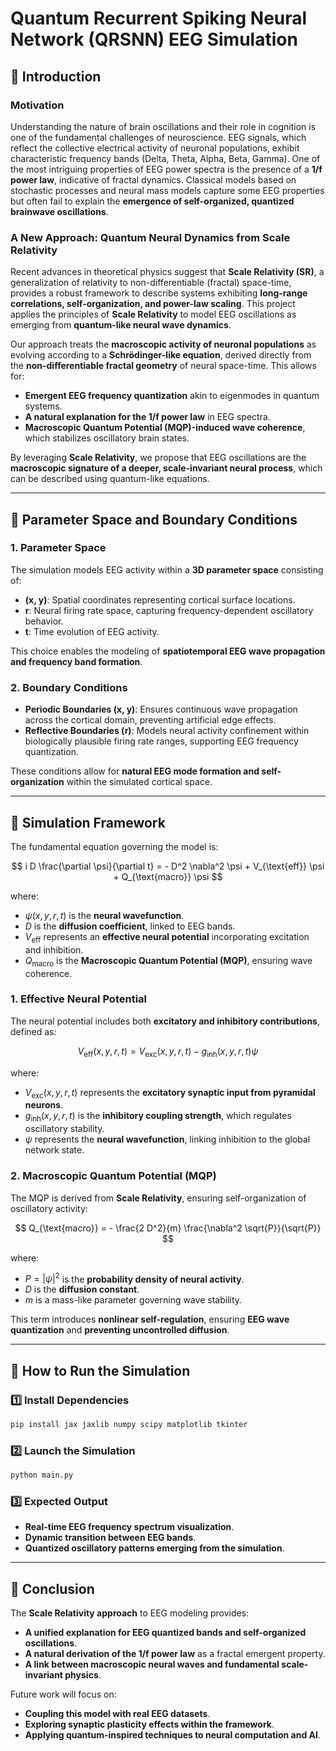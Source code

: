 # Quantum Recurrent Spiking Neural Network (QRSNN) EEG Simulation

## **📌 Introduction**
### **Motivation**
Understanding the nature of brain oscillations and their role in cognition is one of the fundamental challenges of neuroscience. EEG signals, which reflect the collective electrical activity of neuronal populations, exhibit characteristic frequency bands (Delta, Theta, Alpha, Beta, Gamma). One of the most intriguing properties of EEG power spectra is the presence of a **1/f power law**, indicative of fractal dynamics. Classical models based on stochastic processes and neural mass models capture some EEG properties but often fail to explain the **emergence of self-organized, quantized brainwave oscillations**. 

### **A New Approach: Quantum Neural Dynamics from Scale Relativity**
Recent advances in theoretical physics suggest that **Scale Relativity (SR)**, a generalization of relativity to non-differentiable (fractal) space-time, provides a robust framework to describe systems exhibiting **long-range correlations, self-organization, and power-law scaling**. This project applies the principles of **Scale Relativity** to model EEG oscillations as emerging from **quantum-like neural wave dynamics**. 

Our approach treats the **macroscopic activity of neuronal populations** as evolving according to a **Schrödinger-like equation**, derived directly from the **non-differentiable fractal geometry** of neural space-time. This allows for:
- **Emergent EEG frequency quantization** akin to eigenmodes in quantum systems.
- **A natural explanation for the 1/f power law** in EEG spectra.
- **Macroscopic Quantum Potential (MQP)-induced wave coherence**, which stabilizes oscillatory brain states.

By leveraging **Scale Relativity**, we propose that EEG oscillations are the **macroscopic signature of a deeper, scale-invariant neural process**, which can be described using quantum-like equations. 

---

## **📌 Parameter Space and Boundary Conditions**

### **1. Parameter Space**
The simulation models EEG activity within a **3D parameter space** consisting of:
- **(x, y)**: Spatial coordinates representing cortical surface locations.
- **r**: Neural firing rate space, capturing frequency-dependent oscillatory behavior.
- **t**: Time evolution of EEG activity.

This choice enables the modeling of **spatiotemporal EEG wave propagation and frequency band formation**.

### **2. Boundary Conditions**
- **Periodic Boundaries (x, y)**: Ensures continuous wave propagation across the cortical domain, preventing artificial edge effects.
- **Reflective Boundaries (r)**: Models neural activity confinement within biologically plausible firing rate ranges, supporting EEG frequency quantization.

These conditions allow for **natural EEG mode formation and self-organization** within the simulated cortical space.

---

## **📌 Simulation Framework**

The fundamental equation governing the model is:

$$
i D \frac{\partial \psi}{\partial t} = - D^2 \nabla^2 \psi + V_{\text{eff}} \psi + Q_{\text{macro}} \psi
$$

where:
- $\psi(x,y,r,t)$ is the **neural wavefunction**.
- $D$ is the **diffusion coefficient**, linked to EEG bands.
- $V_{\text{eff}}$ represents an **effective neural potential** incorporating excitation and inhibition.
- $Q_{\text{macro}}$ is the **Macroscopic Quantum Potential (MQP)**, ensuring wave coherence.

### **1. Effective Neural Potential**
The neural potential includes both **excitatory and inhibitory contributions**, defined as:

$$
V_{\text{eff}}(x,y,r,t) = V_{\text{exc}}(x,y,r,t) - g_{\text{inh}}(x,y,r,t) \psi
$$

where:
- $V_{\text{exc}}(x,y,r,t)$ represents the **excitatory synaptic input from pyramidal neurons**.
- $g_{\text{inh}}(x,y,r,t)$ is the **inhibitory coupling strength**, which regulates oscillatory stability.
- $\psi$ represents the **neural wavefunction**, linking inhibition to the global network state.

### **2. Macroscopic Quantum Potential (MQP)**
The MQP is derived from **Scale Relativity**, ensuring self-organization of oscillatory activity:

$$
Q_{\text{macro}} = - \frac{2 D^2}{m} \frac{\nabla^2 \sqrt{P}}{\sqrt{P}}
$$

where:
- $P = |\psi|^2$ is the **probability density of neural activity**.
- $D$ is the **diffusion constant**.
- $m$ is a mass-like parameter governing wave stability.

This term introduces **nonlinear self-regulation**, ensuring **EEG wave quantization** and **preventing uncontrolled diffusion**.

---

## **📌 How to Run the Simulation**

### **1️⃣ Install Dependencies**
```bash
pip install jax jaxlib numpy scipy matplotlib tkinter
```

### **2️⃣ Launch the Simulation**
```bash
python main.py
```

### **3️⃣ Expected Output**
- **Real-time EEG frequency spectrum visualization**.
- **Dynamic transition between EEG bands**.
- **Quantized oscillatory patterns emerging from the simulation**.

---

## **📌 Conclusion**
The **Scale Relativity approach** to EEG modeling provides:
- **A unified explanation for EEG quantized bands and self-organized oscillations**.
- **A natural derivation of the 1/f power law** as a fractal emergent property.
- **A link between macroscopic neural waves and fundamental scale-invariant physics**.

Future work will focus on:
- **Coupling this model with real EEG datasets**.
- **Exploring synaptic plasticity effects within the framework**.
- **Applying quantum-inspired techniques to neural computation and AI**.

